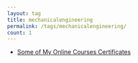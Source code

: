 ```yaml
---
layout: tag
title: mechanicalengineering
permalink: /tags/mechanicalengineering/
count: 1
---
```


- [Some of My Online Courses Certificates](https://samirpaulb.github.io/blog-jekyll/posts/some-of-my-online-courses-certificates/)
